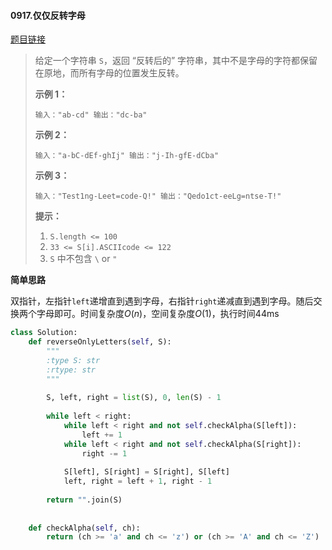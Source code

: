 #### 0917.仅仅反转字母
[题目链接](https://leetcode-cn.com/problems/reverse-only-letters/)
> 给定一个字符串 `S`，返回 “反转后的” 字符串，其中不是字母的字符都保留在原地，而所有字母的位置发生反转。
>
>  
>
> **示例 1：**
>
> `
> 输入："ab-cd"
> 输出："dc-ba"
> `
>
> **示例 2：**
>
> `
> 输入："a-bC-dEf-ghIj"
> 输出："j-Ih-gfE-dCba"
> `
>
> **示例 3：**
>
> `
> 输入："Test1ng-Leet=code-Q!"
> 输出："Qedo1ct-eeLg=ntse-T!"
> `
>
>  
>
> **提示：**
>
> 1. `S.length <= 100`
> 2. `33 <= S[i].ASCIIcode <= 122` 
> 3. `S` 中不包含 `\` or `"`

**简单思路**

双指针，左指针`left`递增直到遇到字母，右指针`right`递减直到遇到字母。随后交换两个字母即可。时间复杂度$O(n)$，空间复杂度$O(1)$，执行时间44ms

```python
class Solution:
    def reverseOnlyLetters(self, S):
        """
        :type S: str
        :rtype: str
        """
        
        S, left, right = list(S), 0, len(S) - 1
        
        while left < right:
            while left < right and not self.checkAlpha(S[left]):
                left += 1
            while left < right and not self.checkAlpha(S[right]):
                right -= 1
            
            S[left], S[right] = S[right], S[left]
            left, right = left + 1, right - 1
        
        return "".join(S)
            
            
    def checkAlpha(self, ch):
        return (ch >= 'a' and ch <= 'z') or (ch >= 'A' and ch <= 'Z')
```

